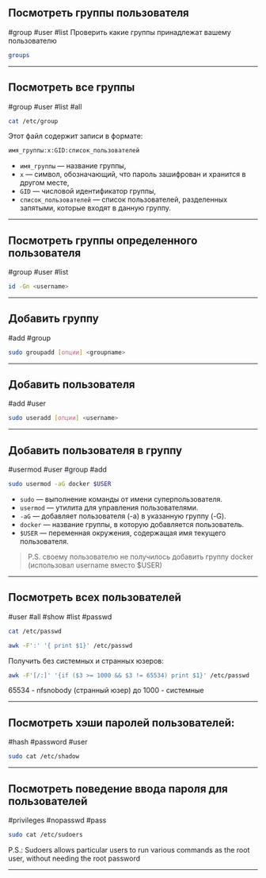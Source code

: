 ## Посмотреть группы пользователя
#group #user #list 
Проверить какие группы принадлежат вашему пользователю
```bash
groups
```

---
## Посмотреть все группы
#group #user #list #all
```bash
cat /etc/group
```
Этот файл содержит записи в формате:
```bash
имя_группы:x:GID:список_пользователей
```
- `имя_группы` — название группы,
- `x` — символ, обозначающий, что пароль зашифрован и хранится в другом месте,
- `GID` — числовой идентификатор группы,
- `список_пользователей` — список пользователей, разделенных запятыми, которые входят в данную группу.

---
## Посмотреть группы определенного пользователя
#group #user #list
```bash
id -Gn <username>
```

---
## Добавить группу
#add #group 
```bash
sudo groupadd [опции] <groupname>
```
---
## Добавить пользователя
#add #user 
```bash
sudo useradd [опции] <username>
```

---
## Добавить пользователя в группу
#usermod #user #group #add

```bash
sudo usermod -aG docker $USER
```

- `sudo` — выполнение команды от имени суперпользователя.
- `usermod` — утилита для управления пользователями.
- `-aG` — добавляет пользователя (-a) в указанную группу (-G).
- `docker` — название группы, в которую добавляется пользователь.
- `$USER` — переменная окружения, содержащая имя текущего пользователя.

>P.S. своему пользователю не получилось добавить группу docker (использовал username вместо $USER)

---
## Посмотреть всех пользователей
#user #all #show #list #passwd
```bash
cat /etc/passwd
```

```bash
awk -F':' '{ print $1}' /etc/passwd
```

Получить без системных и странных юзеров:
```bash
awk -F'[/:]' '{if ($3 >= 1000 && $3 != 65534) print $1}' /etc/passwd
```
65534 - nfsnobody (странный юзер)
до 1000 - системные

---
## Посмотреть хэши паролей пользователей:
#hash #password #user 
```bash
sudo cat /etc/shadow
```

---
## Посмотреть поведение ввода пароля для пользователей
#privileges #nopasswd #pass
```bash
sudo cat /etc/sudoers
```
P.S.: 
Sudoers allows particular users to run various commands as
the root user, without needing the root password

---

